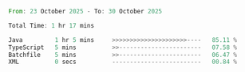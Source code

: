 <!--START_SECTION:waka-->

```rust
From: 23 October 2025 - To: 30 October 2025

Total Time: 1 hr 17 mins

Java         1 hr 5 mins     >>>>>>>>>>>>>>>>>>>>>----   85.11 %
TypeScript   5 mins          >>-----------------------   07.58 %
Batchfile    5 mins          >>-----------------------   06.47 %
XML          0 secs          -------------------------   00.84 %
```

<!--END_SECTION:waka-->
